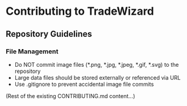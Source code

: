 # Contributing to TradeWizard

## Repository Guidelines

### File Management

- Do NOT commit image files (*.png, *.jpg, *.jpeg, *.gif, *.svg) to the repository
- Large data files should be stored externally or referenced via URL
- Use .gitignore to prevent accidental image file commits

(Rest of the existing CONTRIBUTING.md content...)